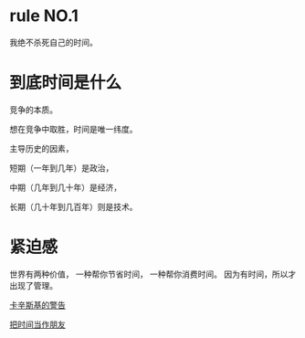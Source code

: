 ﻿# rule NO.1
我绝不杀死自己的时间。

# 到底时间是什么

竞争的本质。

想在竞争中取胜，时间是唯一纬度。

主导历史的因素，

短期（一年到几年）是政治，

中期（几年到几十年）是经济，

长期（几十年到几百年）则是技术。

# 紧迫感
世界有两种价值，
一种帮你节省时间，
一种帮你消费时间。
因为有时间，所以才出现了管理。

[卡辛斯基的警告](http://www.ruanyifeng.com/blog/2017/09/unabomber.html)

[把时间当作朋友](http://www.ruanyifeng.com/blog/2017/09/unabomber.html)